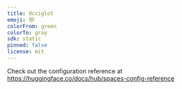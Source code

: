 ```yaml
---
title: Occiglot
emoji: 😻
colorFrom: green
colorTo: gray
sdk: static
pinned: false
license: mit
---
```


Check out the configuration reference at https://huggingface.co/docs/hub/spaces-config-reference
